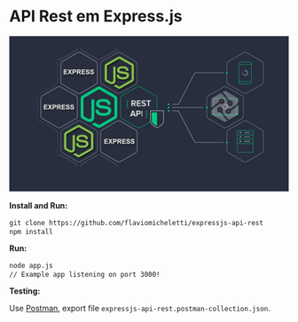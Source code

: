 # API Rest em Express.js

![express-api.png](express-api.png)

__Install and Run:__

    git clone https://github.com/flaviomicheletti/expressjs-api-rest
    npm install

__Run:__

    node app.js
    // Example app listening on port 3000!


__Testing:__

Use [Postman](https://www.getpostman.com/), export file `expressjs-api-rest.postman-collection.json`.